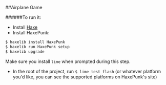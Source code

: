 ##Airplane Game

######To run it:

* Install [Haxe](http://haxe.org/)
* Install HaxePunk:

```bash
$ haxelib install HaxePunk
$ haxelib run HaxePunk setup
$ haxelib upgrade
```
Make sure you install `lime` when prompted during this step.

* In the root of the project, run `$ lime test flash` (or whatever platform you'd like, you can see the supported platforms on HaxePunk's site)
